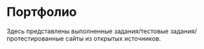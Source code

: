 # Портфолио
Здесь представлены выполненные задания/тестовые задания/протестированные сайты из открытых источников.
